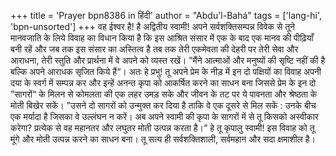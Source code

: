 +++
title = 'Prayer bpn8386 in हिंदी'
author = "Abdu'l-Bahá"
tags = ['lang-hi', 'bpn-unsorted']
+++
वह ईश्वर है! है अद्वितीय स्वामी!
अपने सर्वशक्तिसम्पन्न विवेक से तूने मानवजाति के लिये विवाह का विधान किया है कि इस आश्रित संसार में एक के बाद एक मानव की पीढ़ियाँ बनी रहें और जब तक इस संसार का अस्तित्व है तब तक तेरी एकमेवता की देहरी पर तेरी सेवा और आराधना, तेरी स्तुति और प्रार्थना में वे अपने को व्यस्त रखें। ”मैंने आत्माओं और मनुष्यों की सृष्टि नहीं की है बल्कि अपने आराधक सृजित किये हैं“। अतः हे प्रभु! तू अपने प्रेम के नीड़ में इन दो पक्षियों का विवाह अपनी दया के स्वर्ग में सम्पन्न कर और इन्हें अनन्त कृपा को आकर्षित करने का साधन बना जिससे प्रेम के इन दो ”सागरों“ के मिलन से कोमलता की एक लहर उमड़ सके और जीवन के तट पर ये पावनता और श्रेष्ठता के मोती बिखेर सकें। ”उसने दो सागरों को उन्मुक्त कर दिया है ताकि वे एक दूसरे से मिल सकें : उनके बीच एक मर्यादा है जिसका वे उल्लंघन न करें। अब अपने स्वामी की कृपा के सागरों में से तू किसको अस्वीकार करेगा? प्रत्येक से वह महानतर और लघुतर मोती उत्पन्न करता है।“
हे तू कृपालु स्वामी! इस विवाह को तू मूंगे और मोती उत्पन्न करने का साधन बना। तू सत्य ही सर्वशक्तिशाली, सर्वमहान और सदा क्षमाशील है।
